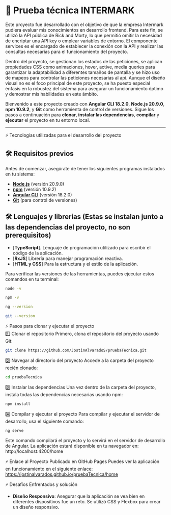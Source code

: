 # 🚀 Prueba técnica INTERMARK
Este proyecto fue desarrollado con el objetivo de que la empresa Intermark pudiera evaluar mis conocimientos en desarrollo frontend. Para este fin, se utilizó la API pública de Rick and Morty, lo que permitió omitir la necesidad de encriptar una API key o emplear variables de entorno. El componente services es el encargado de establecer la conexión con la API y realizar las consultas necesarias para el funcionamiento del proyecto.

Dentro del proyecto, se gestionan los estados de las peticiones, se aplican propiedades CSS como animaciones, hover, active, media queries para garantizar la adaptabilidad a diferentes tamaños de pantalla y se hizo uso de mapeos para controlar las peticiones necesarias al api. Aunque el diseño visual no es el foco principal de este proyecto, se ha puesto especial énfasis en la robustez del sistema para asegurar un funcionamiento óptimo y demostrar mis habilidades en este ámbito.

Bienvenido a este proyecto creado con **Angular CLI 18.2.0**, **Node.js 20.9.0**, **npm 10.9.2**, y **Git** como herramienta de control de versiones. Sigue los pasos a continuación para **clonar**, **instalar las dependencias**, **compilar** y **ejecutar** el proyecto en tu entorno local.

---

⚡ Tecnologias utilizadas para el desarrollo del proyecto  
## 🛠 Requisitos previos
Antes de comenzar, asegúrate de tener los siguientes programas instalados en tu sistema:

- [**Node.js**](https://nodejs.org/) (versión 20.9.0)
- [**npm**](https://www.npmjs.com/) (versión 10.9.2)
- [**Angular CLI**](https://angular.io/cli) (versión 18.2.0)
- [**Git**](https://git-scm.com/) (para control de versiones)

## 🛠 Lenguajes y librerias (Estas se instalan junto a las dependencias del proyecto, no son prerequisitos)
- [**TypeScript**]. Lenguaje de programación utilizado para escribir el código de la aplicación.
- [**RxJS**] Librería para manejar programación reactiva.
- [**HTML y CSS**] Para la estructura y el estilo de la aplicación.

Para verificar las versiones de las herramientas, puedes ejecutar estos comandos en tu terminal:

```bash
node -v
```
```bash
npm -v
```
```bash
ng --version
```
```bash
git --version
```

⚡ Pasos para clonar y ejecutar el proyecto  
1️⃣ Clonar el repositorio
Primero, clona el repositorio del proyecto usando Git:

```bash
git clone https://github.com/JostinAlvaradoS/pruebaTecnica.git
```
2️⃣ Navegar al directorio del proyecto
Accede a la carpeta del proyecto recién clonado:
```bash
cd pruebaTecnica
```
3️⃣ Instalar las dependencias
Una vez dentro de la carpeta del proyecto, instala todas las dependencias necesarias usando npm:
```bash
npm install
```
4️⃣ Compilar y ejecutar el proyecto
Para compilar y ejecutar el servidor de desarrollo, usa el siguiente comando:
```bash
ng serve
```
Este comando compilará el proyecto y lo servirá en el servidor de desarrollo de Angular. La aplicación estará disponible en tu navegador en:
http://localhost:4200/home


⚡ Enlace al Proyecto Publicado en GitHub Pages
Puedes ver la aplicación en funcionamiento en el siguiente enlace: 
https://jostinalvarados.github.io/pruebaTecnica/home

⚡ Desafíos Enfrentados y solución
- **Diseño Responsivo**: Asegurar que la aplicación se vea bien en diferentes dispositivos fue un reto. Se utilizó CSS y Flexbox para crear un diseño responsivo.

